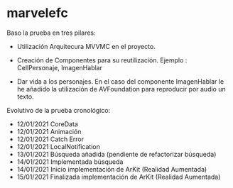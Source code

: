 # marvelefc

Baso la prueba en tres pilares:

- Utilización Arquitecura MVVMC en el proyecto.

- Creación de Componentes para su reutilización. Ejemplo : CellPersonaje, ImagenHablar

- Dar vida a los personajes. En el caso del componente ImagenHablar le he añadido
la utilización de AVFoundation para reproducir por audio un texto.

Evolutivo de la prueba cronológico:

- 12/01/2021 CoreData
- 12/01/2021  Animación
- 12/01/2021  Catch Error
- 12/01/2021 LocalNotification
- 13/01/2021 Búsqueda añadida (pendiente de refactorizar búsqueda)
- 14/01/2021 Implementada búsqueda
- 14/01/2021 Inicio implementación de ArKit (Realidad Aumentada)
- 15/01/2021 Finalizada implementación de ArKit (Realidad Aumentada)

